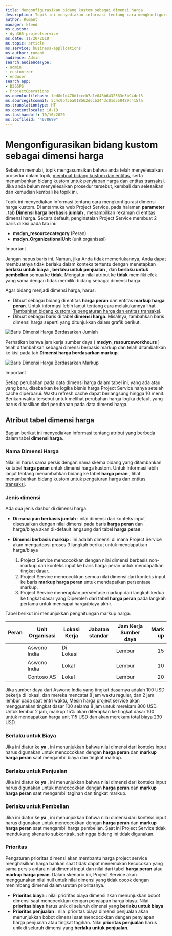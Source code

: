 ```yaml
---
title: Mengonfigurasikan bidang kustom sebagai dimensi harga
description: Topik ini menyediakan informasi tentang cara mengkonfigurasi dimensi harga kustom.
author: Rumant
manager: kfend
ms.custom:
- dyn365-projectservice
ms.date: 11/20/2018
ms.topic: article
ms.service: business-applications
ms.author: rumant
audience: Admin
search.audienceType:
- admin
- customizer
- enduser
search.app:
- D365PS
- ProjectOperations
ms.openlocfilehash: fed8d1d478dfcceb7a1e848b6432563e3b94dcf8
ms.sourcegitcommit: 5c4c9bf3ba018562d6cb3443c01d550489c415fa
ms.translationtype: HT
ms.contentlocale: id-ID
ms.lasthandoff: 10/16/2020
ms.locfileid: "4078699"
---
```

# <a name="setting-up-custom-fields-as-pricing-dimensions"></a>Mengonfigurasikan bidang kustom sebagai dimensi harga 

Sebelum memulai, topik mengasumsikan bahwa anda telah menyelesaikan prosedur dalam topik, [membuat bidang kustom dan entitas](create-custom-fields-entities.md), serta [menambahkan bidang kustom untuk penyiapan harga dan entitas transaksi](field-references.md). Jika anda belum menyelesaikan prosedur tersebut, kembali dan selesaikan dan kemudian kembali ke topik ini. 

Topik ini menyediakan informasi tentang cara mengkonfigurasi dimensi harga kustom. Di antarmuka web Project Service, pada halaman **parameter** , tab **Dimensi harga berbasis jumlah** , menampilkan rekaman di entitas dimensi harga. Secara default, penginstalan Project Service membuat 2 baris di kisi pada tab ini:

- **msdyn_resourcecategory** (Peran)
- **msdyn_OrganizationalUnit** (unit organisasi)

> [!IMPORTANT]
> Jangan hapus baris ini. Namun, jika Anda tidak memerlukannya, Anda dapat membuatnya tidak berlaku dalam konteks tertentu dengan menetapkan **berlaku untuk biaya** , **berlaku untuk penjualan** , dan **berlaku untuk pembelian** semua ke **tidak**. Mengatur nilai atribut ke **tidak** memiliki efek yang sama dengan tidak memiliki bidang sebagai dimensi harga.

Agar bidang menjadi dimensi harga, harus:

- Dibuat sebagai bidang di entitas **harga peran** dan entitas **markup harga peran**. Untuk informasi lebih lanjut tentang cara melakukannya lihat [Tambahkan bidang kustom ke pengaturan harga dan entitas transaksi](field-references.md).
- Dibuat sebagai baris di tabel **dimensi harga**. Misalnya, tambahkan baris dimensi harga seperti yang ditunjukkan dalam grafik berikut. 

![Baris Dimensi Harga Berdasarkan Jumlah](media/Amt-based-PD.png)

Perhatikan bahwa jam kerja sumber daya ( **msdyn_resourceworkhours** ) telah ditambahkan sebagai dimensi berbasis markup dan telah ditambahkan ke kisi pada tab **Dimensi harga berdasarkan markup**.

![Baris Dimensi Harga Berdasarkan Markup](media/Markup-based-PD.png)

> [!IMPORTANT]
> Setiap perubahan pada data dimensi harga dalam tabel ini, yang ada atau yang baru, disebarkan ke logika bisnis harga Project Service hanya setelah cache diperbarui. Waktu refresh cache dapat berlangsung hingga 10 menit. Berikan waktu tersebut untuk melihat perubahan harga logika default yang harus dihasilkan dari perubahan pada data dimensi harga.


## <a name="attributes-of-the-pricing-dimensions-table"></a>Atribut tabel dimensi harga
Bagian berikut ini menyediakan informasi tentang atribut yang berbeda dalam tabel **dimensi harga**.

### <a name="pricing-dimension-name"></a>Nama Dimensi Harga
Nilai ini harus sama persis dengan nama skema bidang yang ditambahkan ke tabel **harga peran** untuk dimensi harga kustom. Untuk informasi lebih lanjut tentang menambahkan bidang ke tabel **harga peran** , lihat [menambahkan bidang kustom untuk pengaturan harga dan entitas transaksi](field-references.md).

### <a name="type-of-dimension"></a>Jenis dimensi
Ada dua jenis dasbor di dimensi harga:
  
  - **Di mana pun berbasis jumlah** : nilai dimensi dari konteks input disesuaikan dengan nilai dimensi pada baris **harga peran** dan harga/biaya akan di-default langsung dari tabel **harga peran**.
  - **Dimensi berbasis markup** : ini adalah dimensi di mana Project Service akan mengadopsi proses 3 langkah berikut untuk mendapatkan harga/biaya
 
    1. Project Service mencocokkan dengan nilai dimensi berbasis non-markup dari konteks input ke baris harga peran untuk mendapatkan tingkat dasar.
    2. Project Service mencocokkan semua nilai dimensi dari konteks input ke baris **markup harga peran** untuk mendapatkan persentase markup.
    3. Project Service menerapkan persentase markup dari langkah kedua ke tingkat dasar yang Diperoleh dari tabel **harga peran** pada langkah pertama untuk mencapai harga/biaya akhir.
   
   Tabel berikut ini menunjukkan penghitungan markup harga.
  
| Peran        | Unit Organisasi    |Lokasi Kerja      |Jabatan standar      |Jam Kerja Sumber daya      |  Mark up|
| ------------|-------------|-------------------|--------------------|-------------------------|--------:|
|             | Aswono India|Di Lokasi            |                    |Lembur                 |15     |
|             | Aswono India|Lokal             |                    |Lembur                 |10     |
|             | Contoso AS   |Lokal             |                    |Lembur                 |20     |


Jika sumber daya dari Aswono India yang tingkat dasarnya adalah 100 USD bekerja di lokasi, dan mereka mencatat 8 jam waktu reguler, dan 2 jam lembur pada saat entri waktu, Mesin harga project service akan menggunakan tingkat dasar 100 selama 8 jam untuk merekam 800 USD. Untuk lembur 2 jam, markup 15% akan diterapkan ke tingkat dasar 100 untuk mendapatkan harga unit 115 USD dan akan merekam total biaya 230 USD.

### <a name="applicable-to-cost"></a>Berlaku untuk Biaya 
Jika ini diatur ke **ya** , ini menunjukkan bahwa nilai dimensi dari konteks input harus digunakan untuk mencocokkan dengan **harga peran** dan **markup harga peran** saat mengambil biaya dan tingkat markup.

### <a name="applicable-to-sales"></a>Berlaku untuk Penjualan
Jika ini diatur ke **ya** , ini menunjukkan bahwa nilai dimensi dari konteks input harus digunakan untuk mencocokkan dengan **harga peran** dan **markup harga peran** saat mengambil tagihan dan tingkat markup.

### <a name="applicable-to-purchase"></a>Berlaku untuk Pembelian
Jika ini diatur ke **ya** , ini menunjukkan bahwa nilai dimensi dari konteks input harus digunakan untuk mencocokkan dengan **harga peran** dan **markup harga peran** saat mengambil harga pembelian. Saat ini Project Service tidak mendukung skenario subkontrak, sehingga bidang ini tidak digunakan. 

### <a name="priority"></a>Prioritas
Pengaturan prioritas dimensi akan membantu harga project service menghasilkan harga bahkan saat tidak dapat menemukan kecocokan yang sama persis antara nilai dimensi input dan nilai dari tabel **harga peran** atau **markup harga peran**. Dalam skenario ini, Project Service akan menggunakan nilai null untuk nilai dimensi yang tidak cocok dengan menimbang dimensi dalam urutan prioritasnya.

- **Prioritas biaya** : nilai prioritas biaya dimensi akan menunjukkan bobot dimensi saat mencocokkan dengan penyiapan harga biaya. Nilai **prioritas biaya** harus unik di seluruh dimensi yang **berlaku untuk biaya**.
- **Prioritas penjualan** : nilai prioritas biaya dimensi penjualan akan menunjukkan bobot dimensi saat mencocokkan dengan penyiapan harga penjualan atau tingkat tagihan. Nilai **prioritas penjualan** harus unik di seluruh dimensi yang **berlaku untuk penjualan**.
